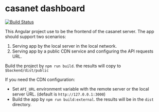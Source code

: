# casanet dashboard

[![Build Status](https://travis-ci.org/casanet/casanet-server.svg?branch=master)](https://travis-ci.org/casanet/casanet-server)

This Angular project use to be the frontend of the casanet server.
The app should support two scenarios:

1. Serving app by the local server in the local network.
1. Serving app by a public CDN service and configuring the API requests URL.

Build the project by `npm run build`. the results will copy to `$backend/dist/public`

If you need the CDN configuration:

- Set `API_URL` environment variable with the remote server or the local server URL. (default is `http://127.0.0.1:3000`)
- Build the app by `npm run build:external`. the results will be in the `dist` directory.
